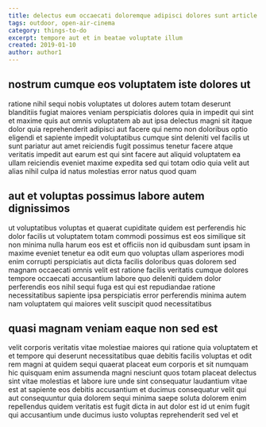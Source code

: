```yaml
---
title: delectus eum occaecati doloremque adipisci dolores sunt article 4347
tags: outdoor, open-air-cinema
category: things-to-do
excerpt: tempore aut et in beatae voluptate illum
created: 2019-01-10
author: author1
---
```


## nostrum cumque eos voluptatem iste dolores ut

ratione nihil sequi nobis voluptates ut dolores autem totam deserunt blanditiis fugiat maiores veniam perspiciatis dolores quia in impedit qui sint et maxime quis aut omnis voluptatem ab aut ipsa delectus magni sit itaque dolor quia reprehenderit adipisci aut facere qui nemo non doloribus optio eligendi et sapiente impedit voluptatibus cumque sint deleniti vel facilis ut sunt pariatur aut amet reiciendis fugit possimus tenetur facere atque veritatis impedit aut earum est qui sint facere aut aliquid voluptatem ea ullam reiciendis eveniet maxime expedita sed qui totam odio quia velit aut alias nihil culpa id natus molestias error natus quod quam

## aut et voluptas possimus labore autem dignissimos

ut voluptatibus voluptas et quaerat cupiditate quidem est perferendis hic dolor facilis ut voluptatem totam commodi possimus est eos similique sit non minima nulla harum eos est et officiis non id quibusdam sunt ipsam in maxime eveniet tenetur ea odit eum quo voluptas ullam asperiores modi enim corrupti perspiciatis aut dicta facilis doloribus quas dolorem sed magnam occaecati omnis velit est ratione facilis veritatis cumque dolores tempore occaecati accusantium labore quo deleniti quidem dolor perferendis eos nihil sequi fuga est qui est repudiandae ratione necessitatibus sapiente ipsa perspiciatis error perferendis minima autem nam voluptatem qui maiores velit suscipit quod necessitatibus

## quasi magnam veniam eaque non sed est

velit corporis veritatis vitae molestiae maiores qui ratione quia voluptatem et et tempore qui deserunt necessitatibus quae debitis facilis voluptas et odit rem magni at quidem sequi quaerat placeat eum corporis et sit numquam hic quisquam enim assumenda magni nesciunt quos totam placeat delectus sint vitae molestias et labore iure unde sint consequatur laudantium vitae est at sapiente eos debitis accusantium et ducimus consequatur velit qui aut consequuntur quia dolorem sequi minima saepe soluta dolorem enim repellendus quidem veritatis est fugit dicta in aut dolor est id ut enim fugit qui accusantium unde ducimus iusto voluptas reprehenderit sed vel et
